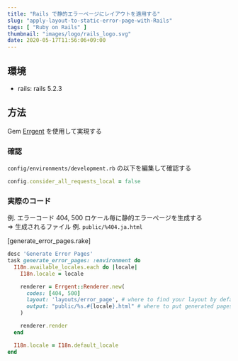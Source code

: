 ```yaml
---
title: "Rails で静的エラーページにレイアウトを適用する"
slug: "apply-layout-to-static-error-page-with-Rails"
tags: [ "Ruby on Rails" ]
thumbnail: "images/logo/rails_logo.svg"
date: 2020-05-17T11:56:06+09:00
---
```


## 環境

* rails: rails 5.2.3

## 方法

Gem [Errgent](https://github.com/route/errgent) を使用して実現する

### 確認

`config/environments/development.rb` の以下を編集して確認する

```rb
config.consider_all_requests_local = false
```

### 実際のコード

例. エラーコード 404, 500 ロケール毎に静的エラーページを生成する  
=> 生成されるファイル 例. `public/%404.ja.html`

[generate_error_pages.rake]

```rb
desc 'Generate Error Pages'
task generate_error_pages: :environment do
  I18n.available_locales.each do |locale|
    I18n.locale = locale

    renderer = Errgent::Renderer.new(
      codes: [404, 500]
      layout: 'layouts/error_page', # where to find your layout by default
      output: "public/%s.#{locale}.html" # where to put generated pages by default, %s is the replacement for @code
    )

    renderer.render
  end

  I18n.locale = I18n.default_locale
end
```
